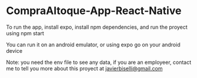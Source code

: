 # CompraAltoque-App-React-Native

To run the app, install expo, install npm dependencies, and run the proyect using npm start

You can run it on an android emulator, or using expo go on your android device

Note: you need the env file to see any data, if you are an employeer, contact me to tell you more about this proyect at javierbiselli@gmail.com
